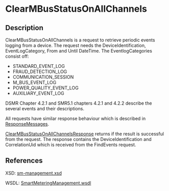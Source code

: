 # ClearMBusStatusOnAllChannels

## Description

ClearMBusStatusOnAllChannels is a request to retrieve periodic events logging from a device. The request needs the DeviceIdentification, EventLogCategory, From and Until DateTime. The EventlogCategories consist off:

* STANDARD\_EVENT\_LOG
* FRAUD\_DETECTION\_LOG
* COMMUNICATION\_SESSION
* M\_BUS\_EVENT\_LOG
* POWER\_QUALITY\_EVENT\_LOG
* AUXILIARY\_EVENT\_LOG

DSMR Chapter 4.2.1 and SMR5.1 chapters 4.2.1 and 4.2.2 describe the several events and their descriptions.

All requests have similar response behaviour which is described in [ResponseMessages](../../responsemessages.md).

[ClearMBusStatusOnAllChannelsResponse](clearmbusstatusonallchannelsresponse.md) returns if the result is successful from the request. The response contains the DeviceIdentification and CorrelationUid which is received from the FindEvents request.

## References

XSD: [sm-management.xsd](https://github.com/OSGP/open-smart-grid-platform/blob/development/osgp/shared/osgp-ws-smartmetering/src/main/resources/schemas/sm-management.xsd)

WSDL: [SmartMeteringManagement.wsdl](https://github.com/OSGP/open-smart-grid-platform/blob/development/osgp/shared/osgp-ws-smartmetering/src/main/resources/SmartMeteringManagement.wsdl)

